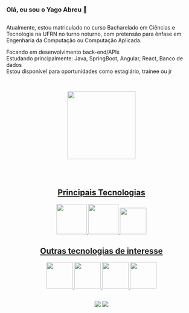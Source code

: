 ### Olá, eu sou o Yago Abreu 👋
##



<p>Atualmente, estou matriculado no curso Bacharelado em Ciências e Tecnologia na UFRN no turno noturno, com pretensão para ênfase em Engenharia da Computação ou Computação Aplicada.
 
 </p>
Focando  em desenvolvimento back-end/APIs <br>
Estudando principalmente: Java, SpringBoot, Angular, React, Banco de dados <br>
Estou disponível para oportunidades como estagiário, trainee ou jr<br>








<br><div align="center">
 
  <a href="https://github.com/YagoGabriel123">
   
  
  <img height="180em" src="https://github-readme-stats.vercel.app/api/top-langs/?username=YagoGabriel123&layout=compact&langs_count=7&theme=dark"/>

  
   

    
 

  ##
 
   <div style="display-flex"><br>
    <h2>Principais Tecnologias</h2>
     <img  height ="80" width="80" src="https://cdn.jsdelivr.net/gh/devicons/devicon/icons/java/java-original-wordmark.svg" />
   <img height ="80" width="80" src="https://cdn.jsdelivr.net/gh/devicons/devicon/icons/spring/spring-original-wordmark.svg" />
    <img height ="70" width="70" src="https://camo.githubusercontent.com/0eb89e334c0fcb00fe9c7c6fd8fb2e24d8c6b12f0460433161b03b84c45d79dc/68747470733a2f2f692e696d6775722e636f6d2f3777757874444c2e706e67" />
   
     
    
  </div>
  
   
   ##
   
   
   <h2>Outras tecnologias de interesse</h2>
   
 
   <img height ="70" width="70" src="https://w7.pngwing.com/pngs/752/651/png-transparent-angularjs-vue-js-others-angle-rectangle-triangle.png" />
   <img height ="70" width="70" src="https://w7.pngwing.com/pngs/452/495/png-transparent-react-javascript-angularjs-ionic-github-text-logo-symmetry.png" />
       <img height ="70" width="70"  src="https://cdn.jsdelivr.net/gh/devicons/devicon/icons/python/python-original-wordmark.svg" />
  <img height ="70" width="70" src="https://cdn.jsdelivr.net/gh/devicons/devicon/icons/postgresql/postgresql-original-wordmark.svg" />
       
   
  


 ##   



  

 <a href="" target="_blank">
  <a href = "mailto:yagog4briel@gmail.com"><img src="https://img.shields.io/badge/-Gmail-%23333?style=for-the-badge&logo=gmail&logoColor=white" target="_blank"></a>
  <a href="https://www.linkedin.com/in/yago-abreu-510564134/" target="_blank"><img src="https://img.shields.io/badge/-LinkedIn-%230077B5?style=for-the-badge&logo=linkedin&logoColor=white" target="_blank"></a> 
 

 
</div>
